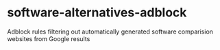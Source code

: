 # software-alternatives-adblock
Adblock rules filtering out automatically generated software comparision websites from Google results
